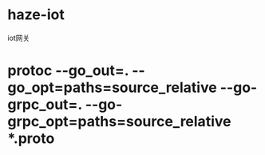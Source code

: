 # haze-iot
 iot网关
# protoc --go_out=. --go_opt=paths=source_relative --go-grpc_out=. --go-grpc_opt=paths=source_relative *.proto
